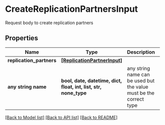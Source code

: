 # CreateReplicationPartnersInput

Request body to create replication partners

## Properties
Name | Type | Description | Notes
------------ | ------------- | ------------- | -------------
**replication_partners** | [**[ReplicationPartnerInput]**](ReplicationPartnerInput.md) |  | 
**any string name** | **bool, date, datetime, dict, float, int, list, str, none_type** | any string name can be used but the value must be the correct type | [optional]

[[Back to Model list]](../README.md#documentation-for-models) [[Back to API list]](../README.md#documentation-for-api-endpoints) [[Back to README]](../README.md)


